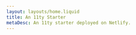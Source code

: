 ```yaml
---
layout: layouts/home.liquid
title: An 11ty Starter
metaDesc: An 11ty starter deployed on Netlify.
---
```

